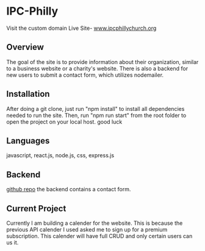 # IPC-Philly
Visit the custom domain
Live Site- www.ipcphillychurch.org


## Overview 
The goal of the site is to provide information about their organization, similar to a business website or a charity's website. There is also a backend for new users to submit a contact form, which utilizes nodemailer.


## Installation
After doing a git clone, just run "npm install" to install all dependencies needed to run the site. Then, run "npm run start" from the root folder to open the project on your local host.
good luck 

## Languages 
javascript, react.js, node.js, css, express.js

## Backend
[github repo](https://github.com/koshy123/ipcBackend)
the backend contains a contact form. 

## Current Project 
Currently I am building a calender for the website. This is because the previous API calender I used asked me to sign up for a premium subscription. This calender will have full CRUD and only certain users can us it. 


